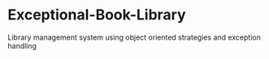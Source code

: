 # Exceptional-Book-Library
Library management system using object oriented strategies and exception handling
